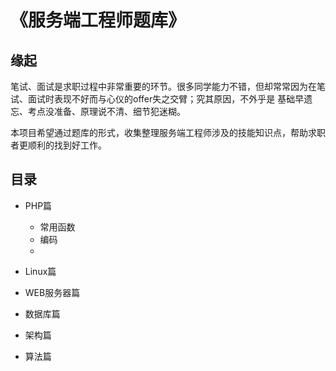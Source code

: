 
# 《服务端工程师题库》


## 缘起

笔试、面试是求职过程中非常重要的环节。很多同学能力不错，但却常常因为在笔试、面试时表现不好而与心仪的offer失之交臂；究其原因，不外乎是 基础早遗忘、考点没准备、原理说不清、细节犯迷糊。

本项目希望通过题库的形式，收集整理服务端工程师涉及的技能知识点，帮助求职者更顺利的找到好工作。


## 目录

* PHP篇

	* 常用函数
	* 编码
	* 

* Linux篇
* WEB服务器篇
* 数据库篇
* 架构篇
* 算法篇
